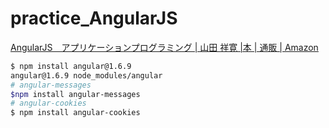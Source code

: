 # practice_AngularJS

[AngularJS　アプリケーションプログラミング | 山田 祥寛 |本 | 通販 | Amazon](https://www.amazon.co.jp/AngularJS-%E3%82%A2%E3%83%97%E3%83%AA%E3%82%B1%E3%83%BC%E3%82%B7%E3%83%A7%E3%83%B3%E3%83%97%E3%83%AD%E3%82%B0%E3%83%A9%E3%83%9F%E3%83%B3%E3%82%B0-%E5%B1%B1%E7%94%B0-%E7%A5%A5%E5%AF%9B/dp/4774175684/ref=tmm_other_meta_binding_swatch_0?_encoding=UTF8&qid=&sr=)

```bash
$ npm install angular@1.6.9
angular@1.6.9 node_modules/angular
# angular-messages
$npm install angular-messages
# angular-cookies
$ npm install angular-cookies
```